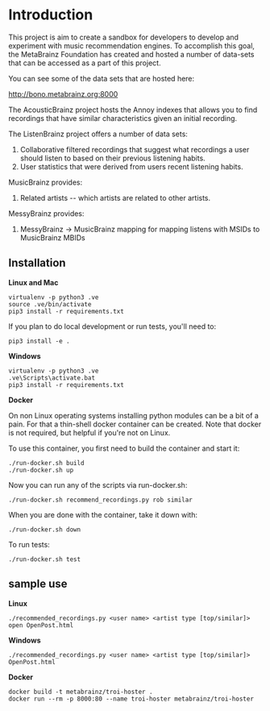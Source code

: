 # Introduction

This project is aim to create a sandbox for developers to develop and
experiment with music recommendation engines. To accomplish this goal,
the MetaBrainz Foundation has created and hosted a number of data-sets
that can be accessed as a part of this project.

You can see some of the data sets that are hosted here:

  http://bono.metabrainz.org:8000

The AcousticBrainz project hosts the Annoy indexes that allows
you to find recordings that have similar characteristics given an initial recording.

The ListenBrainz project offers a number of data sets:

1. Collaborative filtered recordings that suggest what recordings a
user should listen to based on their previous listening habits.
2. User statistics that were derived from users recent listening
habits.

MusicBrainz provides:

1. Related artists -- which artists are related to other artists.

MessyBrainz provides:

1. MessyBrainz -> MusicBrainz mapping for mapping listens with MSIDs
   to MusicBrainz MBIDs


## Installation


**Linux and Mac**
```
virtualenv -p python3 .ve
source .ve/bin/activate
pip3 install -r requirements.txt
```

If you plan to do local development or run tests, you'll need to:

```
pip3 install -e .
```

**Windows**

```
virtualenv -p python3 .ve
.ve\Scripts\activate.bat
pip3 install -r requirements.txt
```

**Docker**

On non Linux operating systems installing python modules can be a bit of a pain. For that a thin-shell docker
container can be created. Note that docker is not required, but helpful if you're not on Linux.

To use this container, you first need to build the container and start it:

```
./run-docker.sh build
./run-docker.sh up
```

Now you can run any of the scripts via run-docker.sh:

```
./run-docker.sh recommend_recordings.py rob similar
```

When you are done with the container, take it down with:

```
./run-docker.sh down
```

To run tests:

```
./run-docker.sh test
```


## sample use

**Linux**
```
./recommended_recordings.py <user name> <artist type [top/similar]>
open OpenPost.html
```

**Windows**
```
./recommended_recordings.py <user name> <artist type [top/similar]>
OpenPost.html
```

**Docker**


```
docker build -t metabrainz/troi-hoster .
docker run --rm -p 8000:80 --name troi-hoster metabrainz/troi-hoster
```
